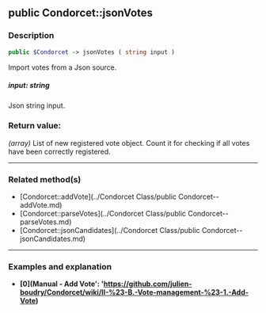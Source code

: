 ## public Condorcet::jsonVotes

### Description    

```php
public $Condorcet -> jsonVotes ( string input )
```

Import votes from a Json source.    


##### **input:** *string*   
Json string input.    



### Return value:   

*(array)* List of new registered vote object. Count it for checking if all votes have been correctly registered.


---------------------------------------

### Related method(s)      

* [Condorcet::addVote](../Condorcet Class/public Condorcet--addVote.md)    
* [Condorcet::parseVotes](../Condorcet Class/public Condorcet--parseVotes.md)    
* [Condorcet::jsonCandidates](../Condorcet Class/public Condorcet--jsonCandidates.md)    

---------------------------------------

### Examples and explanation

* **[0](Manual - Add Vote': 'https://github.com/julien-boudry/Condorcet/wiki/II-%23-B.-Vote-management-%23-1.-Add-Vote)**    
